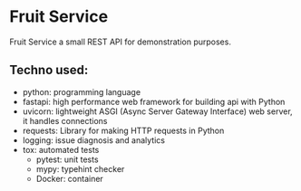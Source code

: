 # Fruit Service

Fruit Service a small REST API for demonstration purposes.

## Techno used:

- python: programming language
- fastapi: high performance web framework for building api with Python
- uvicorn: lightweight ASGI (Async Server Gateway Interface) web server, it handles connections
- requests: Library for making HTTP requests in Python
- logging: issue diagnosis and analytics
- tox: automated tests
  - pytest: unit tests
  - mypy: typehint checker
  - Docker: container
